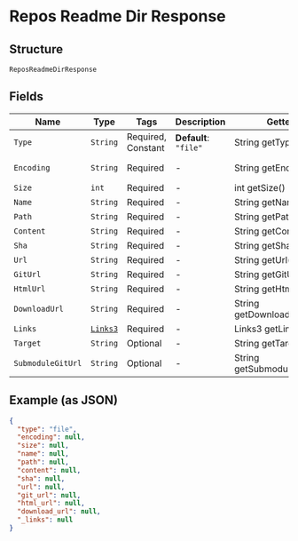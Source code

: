 
# Repos Readme Dir Response

## Structure

`ReposReadmeDirResponse`

## Fields

| Name | Type | Tags | Description | Getter | Setter |
|  --- | --- | --- | --- | --- | --- |
| `Type` | `String` | Required, Constant | **Default**: `"file"` | String getType() | setType(String type) |
| `Encoding` | `String` | Required | - | String getEncoding() | setEncoding(String encoding) |
| `Size` | `int` | Required | - | int getSize() | setSize(int size) |
| `Name` | `String` | Required | - | String getName() | setName(String name) |
| `Path` | `String` | Required | - | String getPath() | setPath(String path) |
| `Content` | `String` | Required | - | String getContent() | setContent(String content) |
| `Sha` | `String` | Required | - | String getSha() | setSha(String sha) |
| `Url` | `String` | Required | - | String getUrl() | setUrl(String url) |
| `GitUrl` | `String` | Required | - | String getGitUrl() | setGitUrl(String gitUrl) |
| `HtmlUrl` | `String` | Required | - | String getHtmlUrl() | setHtmlUrl(String htmlUrl) |
| `DownloadUrl` | `String` | Required | - | String getDownloadUrl() | setDownloadUrl(String downloadUrl) |
| `Links` | [`Links3`](../../doc/models/links-3.md) | Required | - | Links3 getLinks() | setLinks(Links3 links) |
| `Target` | `String` | Optional | - | String getTarget() | setTarget(String target) |
| `SubmoduleGitUrl` | `String` | Optional | - | String getSubmoduleGitUrl() | setSubmoduleGitUrl(String submoduleGitUrl) |

## Example (as JSON)

```json
{
  "type": "file",
  "encoding": null,
  "size": null,
  "name": null,
  "path": null,
  "content": null,
  "sha": null,
  "url": null,
  "git_url": null,
  "html_url": null,
  "download_url": null,
  "_links": null
}
```

